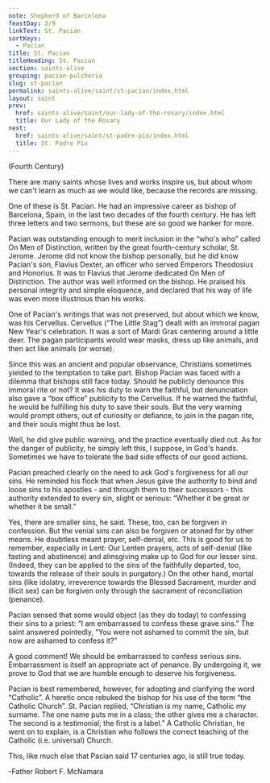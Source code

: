 ```yaml
---
note: Shepherd of Barcelona
feastDay: 3/9
linkText: St. Pacian
sortKeys:
  - Pacian
title: St. Pacian
titleHeading: St. Pacian
section: saints-alive
grouping: pacian-pulcheria
slug: st-pacian
permalink: saints-alive/saint/st-pacian/index.html
layout: saint
prev:
  href: saints-alive/saint/our-lady-of-the-rosary/index.html
  title: Our Lady of the Rosary
next:
  href: saints-alive/saint/st-padre-pio/index.html
  title: St. Padre Pio
---
```

(Fourth Century)

There are many saints whose lives and works inspire us, but about whom we can't learn as much as we would like, because the records are missing.

One of these is St. Pacian. He had an impressive career as bishop of Barcelona, Spain, in the last two decades of the fourth century. He has left three letters and two sermons, but these are so good we hanker for more.

Pacian was outstanding enough to merit inclusion in the “who's who” called On Men of Distinction, written by the great fourth-century scholar, St. Jerome. Jerome did not know the bishop personally, but he did know Pacian's son, Flavius Dexter, an officer who served Emperors Theodosius and Honorius. It was to Flavius that Jerome dedicated On Men of Distinction. The author was well informed on the bishop. He praised his personal integrity and simple eloquence, and declared that his way of life was even more illustrious than his works.

One of Pacian's writings that was not preserved, but about which we know, was his Cervellus. Cervellus (“The Little Stag”) dealt with an immoral pagan New Year's celebration. It was a sort of Mardi Gras centering around a little deer. The pagan participants would wear masks, dress up like animals, and then act like animals (or worse).

Since this was an ancient and popular observance, Christians sometimes yielded to the temptation to take part. Bishop Pacian was faced with a dilemma that bishops still face today. Should he publicly denounce this immoral rite or not? It was his duty to warn the faithful, but denunciation also gave a “box office” publicity to the Cervellus. If he warned the faithful, he would be fulfilling his duty to save their souls. But the very warning would prompt others, out of curiosity or defiance, to join in the pagan rite, and their souls might thus be lost.

Well, he did give public warning, and the practice eventually died out. As for the danger of publicity, he simply left this, I suppose, in God's hands. Sometimes we have to tolerate the bad side effects of our good actions.

Pacian preached clearly on the need to ask God's forgiveness for all our sins. He reminded his flock that when Jesus gave the authority to bind and loose sins to his apostles - and through them to their successors - this authority extended to every sin, slight or serious: “Whether it be great or whether it be small.”

Yes, there are smaller sins, he said. These, too, can be forgiven in confession. But the venial sins can also be forgiven or atoned for by other means. He doubtless meant prayer, self-denial, etc. This is good for us to remember, especially in Lent: Our Lenten prayers, acts of self-denial (like fasting and abstinence) and almsgiving make up to God for our lesser sins. (Indeed, they can be applied to the sins of the faithfully departed, too, towards the release of their souls in purgatory.) On the other hand, mortal sins (like idolatry, irreverence towards the Blessed Sacrament, murder and illicit sex) can be forgiven only through the sacrament of reconciliation (penance).

Pacian sensed that some would object (as they do today) to confessing their sins to a priest: “I am embarrassed to confess these grave sins.” The saint answered pointedly, “You were not ashamed to commit the sin, but now are ashamed to confess it?”

A good comment! We should be embarrassed to confess serious sins. Embarrassment is itself an appropriate act of penance. By undergoing it, we prove to God that we are humble enough to deserve his forgiveness.

Pacian is best remembered, however, for adopting and clarifying the word “Catholic”. A heretic once rebuked the bishop for his use of the term “the Catholic Church”. St. Pacian replied, “Christian is my name, Catholic my surname. The one name puts me in a class; the other gives me a character. The second is a testimonial; the first is a label.” A Catholic Christian, he went on to explain, is a Christian who follows the correct teaching of the Catholic (i.e. universal) Church.

This, like much else that Pacian said 17 centuries ago, is still true today.

\-Father Robert F. McNamara